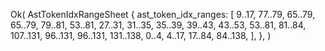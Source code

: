 Ok(
    AstTokenIdxRangeSheet {
        ast_token_idx_ranges: [
            9..17,
            77..79,
            65..79,
            65..79,
            79..81,
            53..81,
            27..31,
            31..35,
            35..39,
            39..43,
            43..53,
            53..81,
            81..84,
            107..131,
            96..131,
            96..131,
            131..138,
            0..4,
            4..17,
            17..84,
            84..138,
        ],
    },
)